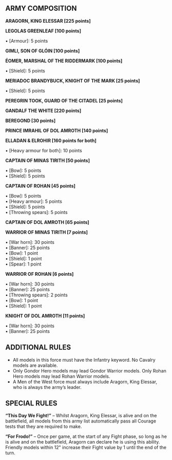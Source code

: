 ﻿## ARMY COMPOSITION

<div class="unitCard" markdown>

**ARAGORN, KING ELESSAR [225 points]**

**LEGOLAS GREENLEAF [100 points]**

• [Armour]: 5 points  

**GIMLI, SON OF GLÓIN [100 points]**

**ÉOMER, MARSHAL OF THE RIDDERMARK [100 points]**

• [Shield]: 5 points  

**MERIADOC BRANDYBUCK, KNIGHT OF THE MARK [25 points]**

• [Shield]: 5 points  

**PEREGRIN TOOK, GUARD OF THE CITADEL [25 points]**

**GANDALF THE WHITE [220 points]**

**BEREGOND [30 points]**

**PRINCE IMRAHIL OF DOL AMROTH [140 points]**

**ELLADAN & ELROHIR [160 points for both]**

• [Heavy armour for both]: 10 points  

**CAPTAIN OF MINAS TIRITH [50 points]**

• [Bow]: 5 points  
• [Shield]: 5 points  

**CAPTAIN OF ROHAN [45 points]**

• [Bow]: 5 points  
• [Heavy armour]: 5 points  
• [Shield]: 5 points  
• [Throwing spears]: 5 points  

**CAPTAIN OF DOL AMROTH [65 points]**

**WARRIOR OF MINAS TIRITH [7 points]**

• [War horn]: 30 points  
• [Banner]: 25 points  
• [Bow]: 1 point  
• [Shield]: 1 point  
• [Spear]: 1 point  

**WARRIOR OF ROHAN [6 points]**

• [War horn]: 30 points  
• [Banner]: 25 points  
• [Throwing spears]: 2 points  
• [Bow]: 1 point  
• [Shield]: 1 point  

**KNIGHT OF DOL AMROTH [11 points]**

• [War horn]: 30 points  
• [Banner]: 25 points  

</div>

## ADDITIONAL RULES

- All models in this force must have the Infantry keyword. No Cavalry models are available.
- Only Gondor Hero models may lead Gondor Warrior models. Only Rohan Hero models may lead Rohan Warrior models.
- A Men of the West force must always include Aragorn, King Elessar, who is always the army’s leader.

## SPECIAL RULES

**“This Day We Fight!”** – Whilst Aragorn, King Elessar, is alive and on the battlefield, all models from this army list automatically pass all Courage tests that they are required to make.

**“For Frodo!”** – Once per game, at the start of any Fight phase, so long as he is alive and on the battlefield, Aragorn can declare he is using this ability. Friendly models within 12" increase their Fight value by 1 until the end of the turn.

